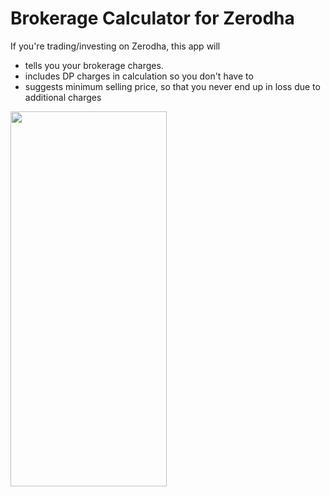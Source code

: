 # Brokerage Calculator for Zerodha

If you're trading/investing on Zerodha, this app will 
  * tells you your brokerage charges.
  * includes DP charges in calculation so you don't have to
  * suggests minimum selling price, so that you never end up in loss due to additional charges

<img src="brokerage_app.gif" height="600" width="250"/>
